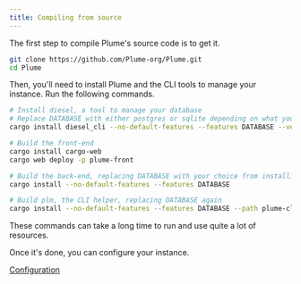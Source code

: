 ```yaml
---
title: Compiling from source
---
```


The first step to compile Plume's source code is to get it.

```bash
git clone https://github.com/Plume-org/Plume.git
cd Plume
```

Then, you'll need to install Plume and the CLI tools to manage your instance.
Run the following commands.

```bash
# Install diesel, a tool to manage your database
# Replace DATABASE with either postgres or sqlite depending on what you want to use
cargo install diesel_cli --no-default-features --features DATABASE --version '=1.3.0'

# Build the front-end
cargo install cargo-web
cargo web deploy -p plume-front

# Build the back-end, replacing DATABASE with your choice from installing diesel
cargo install --no-default-features --features DATABASE

# Build plm, the CLI helper, replacing DATABASE again
cargo install --no-default-features --features DATABASE --path plume-cli
```

These commands can take a long time to run and use quite a lot of resources.

Once it's done, you can configure your instance.

<a class="action" href="/installation/config">Configuration</a>
